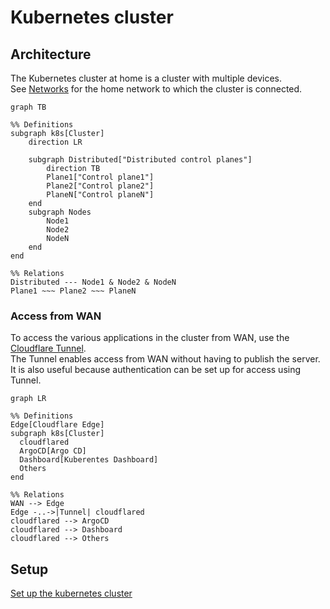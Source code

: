 # Kubernetes cluster

## Architecture

The Kubernetes cluster at home is a cluster with multiple devices.    
See [Networks](/docs/networks/index.md) for the home network to which the cluster is connected.

```mermaid
graph TB

%% Definitions
subgraph k8s[Cluster]
    direction LR

    subgraph Distributed["Distributed control planes"]
        direction TB
        Plane1["Control plane1"]
        Plane2["Control plane2"]
        PlaneN["Control planeN"]
    end
    subgraph Nodes
        Node1
        Node2
        NodeN
    end
end

%% Relations
Distributed --- Node1 & Node2 & NodeN
Plane1 ~~~ Plane2 ~~~ PlaneN
```

### Access from WAN

To access the various applications in the cluster from WAN, use the [Cloudflare Tunnel](https://www.cloudflare.com/products/tunnel/).  
The Tunnel enables access from WAN without having to publish the server.  
It is also useful because authentication can be set up for access using Tunnel.

```mermaid
graph LR

%% Definitions
Edge[Cloudflare Edge]
subgraph k8s[Cluster]
  cloudflared
  ArgoCD[Argo CD]
  Dashboard[Kuberentes Dashboard]
  Others
end

%% Relations
WAN --> Edge
Edge -..->|Tunnel| cloudflared
cloudflared --> ArgoCD
cloudflared --> Dashboard
cloudflared --> Others
```

## Setup

[Set up the kubernetes cluster](/docs/kubernetes/setup.md)
